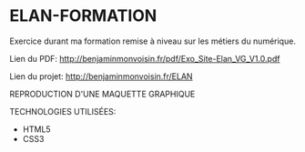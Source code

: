 # ELAN-FORMATION
Exercice durant ma formation remise à niveau sur les métiers du numérique.

Lien du PDF: http://benjaminmonvoisin.fr/pdf/Exo_Site-Elan_VG_V1.0.pdf

Lien du projet: http://benjaminmonvoisin.fr/ELAN

REPRODUCTION D'UNE MAQUETTE GRAPHIQUE

TECHNOLOGIES UTILISÉES:

* HTML5
* CSS3

 

